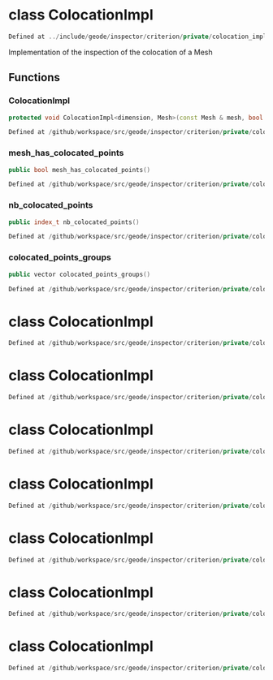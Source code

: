 # class ColocationImpl

```cpp
Defined at ../include/geode/inspector/criterion/private/colocation_impl.h#38
```

 Implementation of the inspection of the colocation of a Mesh



## Functions

### ColocationImpl

```cpp
protected void ColocationImpl<dimension, Mesh>(const Mesh & mesh, bool verbose)
```

```cpp
Defined at /github/workspace/src/geode/inspector/criterion/private/colocation_impl.cpp#101
```

### mesh_has_colocated_points

```cpp
public bool mesh_has_colocated_points()
```

```cpp
Defined at /github/workspace/src/geode/inspector/criterion/private/colocation_impl.cpp#108
```

### nb_colocated_points

```cpp
public index_t nb_colocated_points()
```

```cpp
Defined at /github/workspace/src/geode/inspector/criterion/private/colocation_impl.cpp#118
```

### colocated_points_groups

```cpp
public vector colocated_points_groups()
```

```cpp
Defined at /github/workspace/src/geode/inspector/criterion/private/colocation_impl.cpp#136
```



# class ColocationImpl

```cpp
Defined at /github/workspace/src/geode/inspector/criterion/private/colocation_impl.cpp#152
```

# class ColocationImpl

```cpp
Defined at /github/workspace/src/geode/inspector/criterion/private/colocation_impl.cpp#146
```

# class ColocationImpl

```cpp
Defined at /github/workspace/src/geode/inspector/criterion/private/colocation_impl.cpp#158
```

# class ColocationImpl

```cpp
Defined at /github/workspace/src/geode/inspector/criterion/private/colocation_impl.cpp#154
```

# class ColocationImpl

```cpp
Defined at /github/workspace/src/geode/inspector/criterion/private/colocation_impl.cpp#156
```

# class ColocationImpl

```cpp
Defined at /github/workspace/src/geode/inspector/criterion/private/colocation_impl.cpp#148
```

# class ColocationImpl

```cpp
Defined at /github/workspace/src/geode/inspector/criterion/private/colocation_impl.cpp#150
```

